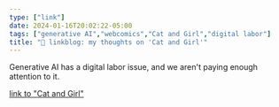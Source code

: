 ```yaml
---
type: ["link"]
date: 2024-01-16T20:02:22-05:00
tags: ["generative AI","webcomics","Cat and Girl","digital labor"]
title: "🔗 linkblog: my thoughts on 'Cat and Girl'"
---
```

Generative AI has a digital labor issue, and we aren't paying enough attention to it.

[link to "Cat and Girl"](https://catandgirl.com/4000-of-my-closest-friends/)
